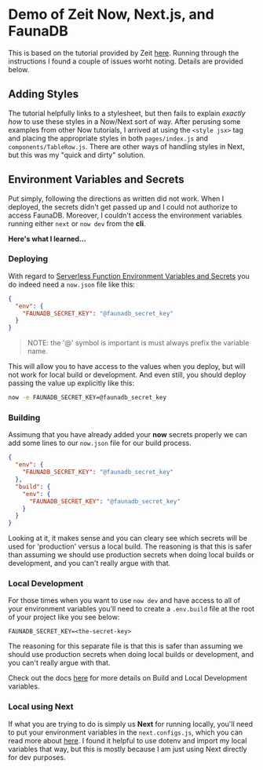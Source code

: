# Demo of Zeit Now, Next.js, and FaunaDB

This is based on the tutorial provided by Zeit [here](https://zeit.co/guides/deploying-nextjs-nodejs-and-faunadb-with-zeit-now). Running through the instructions I found a couple of issues worht noting. Details are provided below.

## Adding Styles

The tutorial helpfully links to a stylesheet, but then fails to explain _exactly how_ to use these styles in a Now/Next sort of way. After perusing some examples from other Now tutorials, I arrived at using the `<style jsx>` tag and placing the appropriate styles in both `pages/index.js` and `components/TableRow.js`. There are other ways of handling styles in Next, but this was my "quick and dirty" solution.

## Environment Variables and Secrets

Put simply, following the directions as written did not work. When I deployed, the secrets didn't get passed up and I could not authorize to access FaunaDB. Moreover, I couldn't access the environment variables running either `next` or `now dev` from the **cli**. 

**Here's what I learned...**

### Deploying

With regard to [Serverless Function Environment Variables and Secrets](https://zeit.co/docs/v2/serverless-functions/env-and-secrets) you do indeed need a `now.json` file like this:

``` JSON
{
  "env": {
    "FAUNADB_SECRET_KEY": "@faunadb_secret_key"
  }
}
```

> NOTE: the '@' symbol is important is must always prefix the variable name.

This will allow you to have access to the values when you deploy, but will not work for local build or development. And even still, you should deploy passing the value up explicitly like this:

``` bash
now -e FAUNADB_SECRET_KEY=@faunadb_secret_key
```

### Building

Assimung that you have already added your **now** secrets properly we can add some lines to our `now.json` file for our build process.

``` JSON
{
  "env": {
    "FAUNADB_SECRET_KEY": "@faunadb_secret_key"
  },
  "build": {
    "env": {
      "FAUNADB_SECRET_KEY": "@faunadb_secret_key"
    }
  }
}
```

Looking at it, it makes sense and you can cleary see which secrets will be used for 'production' versus a local build. The reasoning is that this is safer than assuming we should use production secrets when doing local builds or development, and you can't really argue with that.


### Local Development

For those times when you want to use `now dev` and have access to all of your environment variables you'll need to create a `.env.build` file at the root of your project like you see below:

```
FAUNADB_SECRET_KEY=<the-secret-key>
``` 

The reasoning for this separate file is that this is safer than assuming we should use production secrets when doing local builds or development, and you can't really argue with that.

Check out the docs [here](https://zeit.co/docs/v2/build-step#defining-a-build-script) for more details on Build and Local Development variables.

### Local using Next
If what you are trying to do is simply us **Next** for running locally, you'll need to put your environment variables in the `next.configs.js`, which you can read more about [here](https://nextjs.org/docs/api-reference/next.config.js/introduction). I found it helpful to use dotenv and import my local variables that way, but this is mostly because I am just using Next directly for dev purposes.



